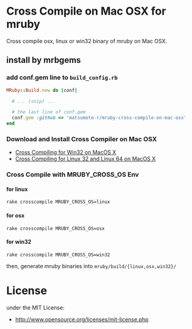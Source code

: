 # Cross Compile on Mac OSX for mruby
Cross compile osx, linux or win32 binary of mruby on Mac OSX.

## install by mrbgems
### add conf.gem line to `build_config.rb`
```ruby
MRuby::Build.new do |conf|

  # ... (snip) ...

  # the last line of conf.gem
  conf.gem :github => 'matsumoto-r/mruby-cross-compile-on-mac-osx'
end
```

### Download and Install Cross Compiler on Mac OSX
- [Cross Compiling for Win32 on MacOS X](http://crossgcc.rts-software.org/doku.php?id=compiling_for_win32)
- [Cross Compiling for Linux 32 and Linux 64 on MacOS X](http://crossgcc.rts-software.org/doku.php?id=compiling_for_linux)

### Cross Compile with MRUBY_CROSS_OS Env
#### for linux
```
rake crosscompile MRUBY_CROSS_OS=linux
```
#### for osx
```
rake crosscompile MRUBY_CROSS_OS=osx
```
#### for win32
```
rake crosscompile MRUBY_CROSS_OS=win32
```

then, generate mruby binaries into `mruby/build/{linux,osx,win32}/`


# License
under the MIT License:

* http://www.opensource.org/licenses/mit-license.php
